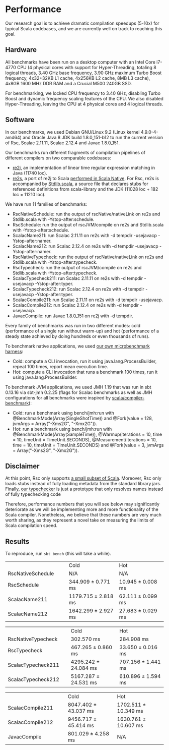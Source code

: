 <!-- Copyright (c) 2017 Twitter, Inc. -->
<!-- Licensed under the Apache License, Version 2.0 (see LICENSE.md). -->

# Performance

Our research goal is to achieve dramatic compilation speedups (5-10x)
for typical Scala codebases, and we are currently well on track to reaching
this goal.

## Hardware

All benchmarks have been run on a desktop computer with an Intel Core
i7-4770 CPU (4 physical cores with support for Hyper-Threading, totaling
8 logical threads, 3.40 GHz base frequency, 3.90 GHz maximum Turbo Boost
frequency, 4x32+32KB L1 cache, 4x256KB L2 cache, 8MB L3 cache),
4x8GB 1600 MHz DDR RAM and a Crucial M500 240GB SSD.

For benchmarking, we locked CPU frequency to 3.40 GHz, disabling Turbo Boost
and dynamic frequency scaling features of the CPU. We also disabled
Hyper-Threading, leaving the CPU at 4 physical cores and 4 logical threads.

## Software

In our benchmarks, we used Debian GNU/Linux 9.2 (Linux kernel 4.9.0-4-amd64)
and Oracle Java 8 JDK build 1.8.0_151-b12 to run the current version of Rsc,
Scalac 2.11.11, Scalac 2.12.4 and Javac 1.8.0_151.

Our benchmarks run different fragments of compilation pipelines of
different compilers on two comparable codebases:
  * [re2j](../examples/re2j/src/main/java/java/util/regex), an implementation
    of linear time regular expression matching in Java (11740 loc).
  * [re2s](../examples/re2s/src/main/scala/java/util/regex), a port of re2j
    to Scala [performed in Scala Native](https://github.com/scala-native/scala-native/pull/894).
    For Rsc, re2s is accompanied by [Stdlib.scala](../stdlib/src/main/scala/Stdlib.scala),
    a source file that declares stubs for referenced definitions from
    scala-library and the JDK (11028 loc + 182 loc = 11210 loc).

We have run 11 families of benchmarks:
  * RscNativeSchedule: run the output of rscNative/nativeLink on re2s
    and Stdlib.scala with -Ystop-after:schedule.
  * RscSchedule: run the output of rscJVM/compile on re2s and Stdlib.scala
    with -Ystop-after:schedule.
  * ScalacName211: run Scalac 2.11.11 on re2s
    with -d tempdir -usejavacp -Ystop-after:namer.
  * ScalacName212: run Scalac 2.12.4 on re2s
    with -d tempdir -usejavacp -Ystop-after:namer.
  * RscNativeTypecheck: run the output of rscNative/nativeLink on re2s
    and Stdlib.scala with -Ystop-after:typecheck.
  * RscTypecheck: run the output of rscJVM/compile on re2s and Stdlib.scala
    with -Ystop-after:typecheck.
  * ScalacTypecheck211: run Scalac 2.11.11 on re2s
    with -d tempdir -usejavacp -Ystop-after:typer.
  * ScalacTypecheck212: run Scalac 2.12.4 on re2s
    with -d tempdir -usejavacp -Ystop-after:typer.
  * ScalacCompile211: run Scalac 2.11.11 on re2s
    with -d tempdir -usejavacp.
  * ScalacCompile212: run Scalac 2.12.4 on re2s
    with -d tempdir -usejavacp.
  * JavacCompile: run Javac 1.8.0_151 on re2j
    with -d tempdir.

Every family of benchmarks was run in two different modes: cold (performance
of a single run without warm-up) and hot (performance of a steady state achieved
by doing hundreds or even thousands of runs).

To benchmark native applications, we used
[our own microbenchmark harness](../bench/rsc/jvm/src/main/scala/rsc/bench/RscNativeTypecheck.scala):
  * Cold: compute a CLI invocation, run it using java.lang.ProcessBuilder,
    repeat 100 times, report mean execution time.
  * Hot: compute a CLI invocation that runs a benchmark 100 times,
    run it using java.lang.ProcessBuilder.

To benchmark JVM applications, we used JMH 1.19 that was run in sbt 0.13.16
via sbt-jmh 0.2.25 (flags for Scalac benchmarks as
well as JMH configurations for all benchmarks were inspired by
[scala/compiler-benchmark](https://github.com/scala/compiler-benchmark)):
  * Cold: run a benchmark using bench/jmh:run with @BenchmarkMode(Array(SingleShotTime))
    and @Fork(value = 128, jvmArgs = Array("-Xms2G", "-Xmx2G")).
  * Hot: run a benchmark using bench/jmh:run with @BenchmarkMode(Array(SampleTime)),
    @Warmup(iterations = 10, time = 10, timeUnit = TimeUnit.SECONDS),
    @Measurement(iterations = 10, time = 10, timeUnit = TimeUnit.SECONDS) and
    @Fork(value = 3, jvmArgs = Array("-Xms2G", "-Xmx2G")).

## Disclaimer

At this point, Rsc only supports [a small subset of Scala](language.md).
Moreover, Rsc only loads stubs instead of fully loading metadata from
the standard library jars. Finally, [our typechecker](compiler.md) is just
a prototype that only resolves names instead of fully typechecking code

Therefore, performance numbers that you will see below may significantly
deteriorate as we will be implementing more and more functionality of
the Scala compiler. Nonetheless, we believe that these numbers are
very much worth sharing, as they represent a novel take on measuring
the limits of Scala compilation speed.

## Results

To reproduce, run `sbt bench` (this will take a while).

<table>
  <th>
    <td>Cold</td>
    <td>Hot</td>
  </th>
  <tr>
    <td width="208px">RscNativeSchedule</td>
    <td width="208px">N/A</td>
    <td width="208px">N/A</td>
  </th>
  <tr>
    <td>RscSchedule</td>
    <td>344.909 ± 0.771 ms</td>
    <td>10.945 ± 0.008 ms</td>
  </th>
  <tr>
    <td>ScalacName211</td>
    <td>1179.715 ± 2.818 ms</td>
    <td>62.111 ± 0.099 ms</td>
  </th>
  <tr>
    <td>ScalacName212</td>
    <td>1642.299 ± 2.927 ms</td>
    <td>27.683 ± 0.029 ms</td>
  </th>
</table>

<table>
  <th>
    <td>Cold</td>
    <td>Hot</td>
  </th>
  <tr>
    <td width="208px">RscNativeTypecheck</td>
    <td width="208px">302.570 ms</td>
    <td width="208px">284.908 ms</td>
  </th>
  <tr>
    <td>RscTypecheck</td>
    <td>467.265 ± 0.860 ms</td>
    <td>33.650 ± 0.016 ms</td>
  </th>
  <tr>
    <td>ScalacTypecheck211</td>
    <td>4295.242 ± 24.084 ms</td>
    <td>707.156 ± 1.441 ms</td>
  </th>
  <tr>
    <td>ScalacTypecheck212</td>
    <td>5167.287 ± 24.531 ms</td>
    <td>610.896 ± 1.594 ms</td>
  </th>
</table>

<table>
  <th>
    <td>Cold</td>
    <td>Hot</td>
  </th>
  <tr>
    <td width="208px">ScalacCompile211</td>
    <td width="208px">8047.402 ± 43.037 ms</td>
    <td width="208px">1702.511 ± 10.349 ms</td>
  </th>
  <tr>
    <td>ScalacCompile212</td>
    <td>9456.717 ± 45.414 ms</td>
    <td>1630.761 ± 10.607 ms</td>
  </th>
  <tr>
    <td>JavacCompile</td>
    <td>801.029 ± 4.258 ms</td>
    <td>N/A</td>
  </th>
</table>
